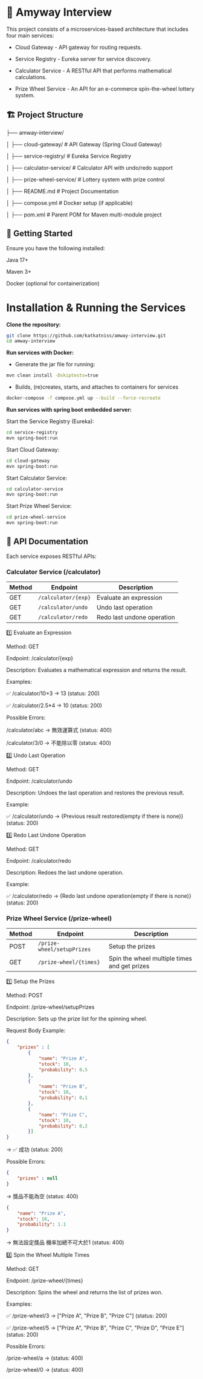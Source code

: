 # 🎯 Amyway Interview

This project consists of a microservices-based architecture that includes four main services:

- Cloud Gateway - API gateway for routing requests.

- Service Registry - Eureka server for service discovery.

- Calculator Service - A RESTful API that performs mathematical calculations.

- Prize Wheel Service - An API for an e-commerce spin-the-wheel lottery system.

## 🏗️ Project Structure

├── amway-interview/

│   ├── cloud-gateway/       # API Gateway (Spring Cloud Gateway)

│   ├── service-registry/    # Eureka Service Registry

│   ├── calculator-service/  # Calculator API with undo/redo support

│   ├── prize-wheel-service/ # Lottery system with prize control

│   ├── README.md            # Project Documentation

│   ├── compose.yml   # Docker setup (if applicable)

│   ├── pom.xml              # Parent POM for Maven multi-module project


## 🚀 Getting Started

Ensure you have the following installed:

Java 17+

Maven 3+

Docker (optional for containerization)

# Installation & Running the Services

**Clone the repository:**

```sh
git clone https://github.com/katkatniss/amway-interview.git
cd amway-interview
```

**Run services with Docker:**

- Generate the jar file for running:
```sh
mvn clean install -Dskiptests=true
```
- Builds, (re)creates, starts, and attaches to containers for services
```sh
docker-compose -f compose.yml up --build --force-recreate
```

**Run services with spring boot embedded server:**

Start the Service Registry (Eureka):
```sh
cd service-registry
mvn spring-boot:run
```
Start Cloud Gateway:
```sh
cd cloud-gateway
mvn spring-boot:run
```
Start Calculator Service:
```sh
cd calculator-service
mvn spring-boot:run
```
Start Prize Wheel Service:
```sh
cd prize-wheel-service
mvn spring-boot:run
```

## 📡 API Documentation

Each service exposes RESTful APIs:

### **Calculator Service (/calculator)**

| Method | Endpoint          | Description              |
|--------|------------------|--------------------------|
| GET    | `/calculator/{exp}` | Evaluate an expression  |
| GET    | `/calculator/undo`  | Undo last operation     |
| GET    | `/calculator/redo`  | Redo last undone operation |

1️⃣ Evaluate an Expression

Method: GET

Endpoint: /calculator/{exp}

Description: Evaluates a mathematical expression and returns the result.

Examples:

✅ /calculator/10+3 → 13 (status: 200)

✅ /calculator/2.5*4 → 10 (status: 200)

Possible Errors:

/calculator/abc -> 無效運算式 (status: 400)

/calculator/3/0 -> 不能除以零 (status: 400)

2️⃣ Undo Last Operation

Method: GET

Endpoint: /calculator/undo

Description: Undoes the last operation and restores the previous result.

Example:

✅ /calculator/undo → {Previous result restored(empty if there is none)} (status: 200)

3️⃣ Redo Last Undone Operation

Method: GET

Endpoint: /calculator/redo

Description: Redoes the last undone operation.

Example:

✅ /calculator/redo → {Redo last undone operation(empty if there is none)} (status: 200)

### **Prize Wheel Service (/prize-wheel)**

| Method | Endpoint         | Description                 |
|--------|------------------|-----------------------------|
| POST   | `/prize-wheel/setupPrizes` | Setup the prizes  |
| GET    | `/prize-wheel/{times}`  | Spin the wheel multiple times and get prizes |

1️⃣ Setup the Prizes

Method: POST

Endpoint: /prize-wheel/setupPrizes

Description: Sets up the prize list for the spinning wheel.

Request Body Example:
```json
{
    "prizes" : [
        {
            "name": "Prize A",
            "stock": 10,
            "probability": 0.5
        },
        {
            "name": "Prize B",
            "stock": 10,
            "probability": 0.1
        },
        {
            "name": "Prize C",
            "stock": 10,
            "probability": 0.2
        }]
}
```
→ ✅ 成功 (status: 200)

Possible Errors:

```json
{
    "prizes" : null
}
```
→ 獎品不能為空 (status: 400)

```json
{
    "name": "Prize A",
    "stock": 10,
    "probability": 1.1
}
```
→ 無法設定獎品 機率加總不可大於1 (status: 400)

2️⃣ Spin the Wheel Multiple Times

Method: GET

Endpoint: /prize-wheel/{times}

Description: Spins the wheel and returns the list of prizes won.

Examples:

✅ /prize-wheel/3 → ["Prize A", "Prize B", "Prize C"] (status: 200)

✅ /prize-wheel/5 → ["Prize A", "Prize B", "Prize C", "Prize D", "Prize E"] (status: 200)

Possible Errors:

/prize-wheel/a → (status: 400)

/prize-wheel/0 → (status: 400)





